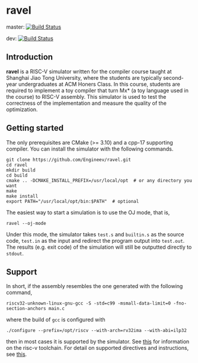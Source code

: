 # ravel
master: [![Build Status](https://travis-ci.com/Engineev/ravel.svg?token=t7LhMb4BZCM8Q58kCnsH&branch=master)](https://travis-ci.com/Engineev/ravel)

dev: [![Build Status](https://travis-ci.com/Engineev/ravel.svg?token=t7LhMb4BZCM8Q58kCnsH&branch=dev)](https://travis-ci.com/Engineev/ravel)

## Introduction

**ravel** is a RISC-V simulator written for the compiler course taught at 
Shanghai Jiao Tong University, where the students are typically second-year
undergraduates at ACM Honers Class. In this course, students are required to
implement a toy compiler that turn Mx* (a toy language used in the course) to
RISC-V assembly. This simulator is used to test the correctness of the 
implementation and measure the quality of the optimization.  

## Getting started
The only prerequisites are CMake (>= 3.10) and a cpp-17 supporting compiler.
You can install the simulator with the following commands.
```shell script
git clone https://github.com/Engineev/ravel.git
cd ravel
mkdir build
cd build
cmake .. -DCMAKE_INSTALL_PREFIX=/usr/local/opt  # or any directory you want
make 
make install
export PATH="/usr/local/opt/bin:$PATH"  # optional
```

The easiest way to start a simulation is to use the OJ mode, that is,
```shell script
ravel --oj-mode
```
Under this mode, the simulator takes `test.s` and `builtin.s` as the source
code, `test.in` as the input and redirect the program output into `test.out`.
The results (e.g. exit code) of the simulation will still be outputted directly
to `stdout`.

## Support

In short, if the assembly resembles the one generated with the following 
command,
```shell script
riscv32-unknown-linux-gnu-gcc -S -std=c99 -msmall-data-limit=0 -fno-section-anchors main.c
```
where the build of `gcc` is configured with
```shell script
./configure --prefix=/opt/riscv --with-arch=rv32ima --with-abi=ilp32
```
then in most cases it is supported by the simulator.
See [this](https://github.com/riscv/riscv-gnu-toolchain) for information on the
risc-v toolchain. For detail on supported directives and instructions, see
[this](./doc/support.md).  



